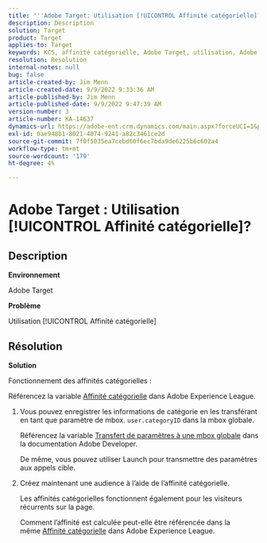 ```yaml
---
title: '''Adobe Target: Utilisation [!UICONTROL Affinité catégorielle]?’'
description: Description
solution: Target
product: Target
applies-to: Target
keywords: KCS, affinité catégorielle, Adobe Target, utilisation, Adobe Experience League, mbox globale
resolution: Resolution
internal-notes: null
bug: false
article-created-by: Jim Menn
article-created-date: 9/9/2022 9:33:36 AM
article-published-by: Jim Menn
article-published-date: 9/9/2022 9:47:39 AM
version-number: 3
article-number: KA-14637
dynamics-url: https://adobe-ent.crm.dynamics.com/main.aspx?forceUCI=1&pagetype=entityrecord&etn=knowledgearticle&id=dacf6b79-2230-ed11-9db1-0022480866ad
exl-id: 0ae948b1-8021-4074-9241-a82c3461ce2d
source-git-commit: 7f0f5035ea7cebd60f6ec7bda9de6225b6c602a4
workflow-type: tm+mt
source-wordcount: '179'
ht-degree: 4%

---
```


# Adobe Target : Utilisation [!UICONTROL Affinité catégorielle]?

## Description


<b>Environnement</b>

Adobe Target

<b>Problème</b>

Utilisation [!UICONTROL Affinité catégorielle]

## Résolution

<b>Solution</b>

Fonctionnement des affinités catégorielles :

Référencez la variable [Affinité catégorielle](https://experienceleague.adobe.com/docs/target/using/audiences/visitor-profiles/category-affinity.html?lang=en) dans Adobe Experience League.

1. Vous pouvez enregistrer les informations de catégorie en les transférant en tant que paramètre de mbox. `user.categoryID` dans la mbox globale.

   Référencez la variable [Transfert de paramètres à une mbox globale](https://docs.adobe.com/help/en/target/using/implement-target/client-side/mbox-implement/global-mbox/pass-parameters-to-global-mbox.html "Cliquez pour suivre le lien : https://docs.adobe.com/help/en/target/using/implement-target/client-side/mbox-implement/global-mbox/pass-parameters-to-global-mbox.html") dans la documentation Adobe Developer.

   De même, vous pouvez utiliser Launch pour transmettre des paramètres aux appels cible.

1. Créez maintenant une audience à l’aide de l’affinité catégorielle.

   Les affinités catégorielles fonctionnent également pour les visiteurs récurrents sur la page.

   Comment l’affinité est calculée peut-elle être référencée dans la même [Affinité catégorielle](https://experienceleague.adobe.com/docs/target/using/audiences/visitor-profiles/category-affinity.html?lang=en) dans Adobe Experience League.
